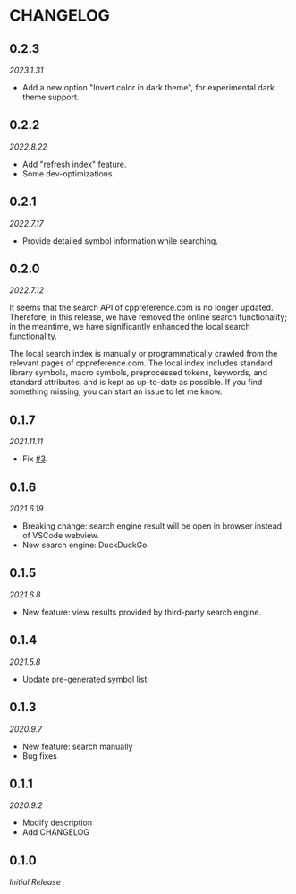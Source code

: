 # CHANGELOG

## 0.2.3
*2023.1.31*
- Add a new option "Invert color in dark theme", for experimental dark theme support.

## 0.2.2
*2022.8.22*
- Add "refresh index" feature.
- Some dev-optimizations.

## 0.2.1
*2022.7.17*
- Provide detailed symbol information while searching.

## 0.2.0
*2022.7.12*

It seems that the search API of cppreference.com is no longer updated. Therefore, in this release, we have removed the online search functionality; in the meantime, we have significantly enhanced the local search functionality.

The local search index is manually or programmatically crawled from the relevant pages of cppreference.com. The local index includes standard library symbols, macro symbols, preprocessed tokens, keywords, and standard attributes, and is kept as up-to-date as possible. If you find something missing, you can start an issue to let me know.

## 0.1.7
*2021.11.11*
- Fix [#3](https://github.com/Guyutongxue/VSC_CppReference/issues/3).

## 0.1.6

*2021.6.19*
- Breaking change: search engine result will be open in browser instead of VSCode webview.
- New search engine: DuckDuckGo

## 0.1.5

*2021.6.8*
- New feature: view results provided by third-party search engine.

## 0.1.4

*2021.5.8*
- Update pre-generated symbol list.

## 0.1.3

*2020.9.7*
- New feature: search manually
- Bug fixes

## 0.1.1

*2020.9.2*
- Modify description
- Add CHANGELOG

## 0.1.0

*Initial Release*
